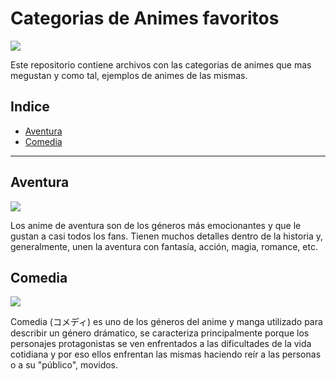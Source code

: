 # **Categorias de Animes favoritos**

![](https://www.adamrose.name/main/Artwork_Portfolio_files/Collage-Anime.jpg)

Este repositorio contiene archivos con las categorias de animes que mas megustan y como tal, ejemplos de animes de las mismas.

## Indice

- [Aventura](#aventura)
- [Comedia](#comedia)

---

## Aventura

![](https://st-listas.20minutos.es/images/2018-09/433821/list_640px.jpg?1537669684)

Los anime de aventura son de los géneros más emocionantes y que le gustan a casi todos los fans. Tienen muchos detalles dentro de la historia y, generalmente, unen la aventura con fantasía, acción, magia, romance, etc.

## Comedia

![](https://vignette.wikia.nocookie.net/anime-para-el-kokoro/images/5/5f/Kaichou-wa-maid-sama-wallpapers-51.jpg/revision/latest?cb=20160410073129&path-prefix=es)

Comedia (コメディ) es uno de los géneros del anime y manga utilizado para describir un género drámatico, se caracteriza principalmente porque los personajes protagonistas se ven enfrentados a las dificultades de la vida cotidiana y por eso ellos enfrentan las mismas haciendo reír a las personas o a su "público", movidos.
